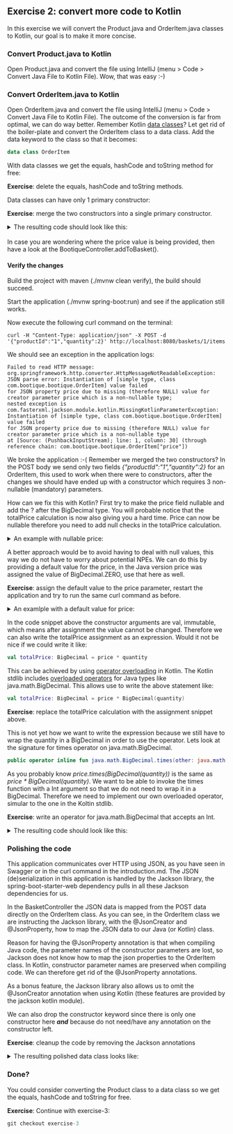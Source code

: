 ## Exercise 2: convert more code to Kotlin

In this exercise we will convert the Product.java and OrderItem.java classes to Kotlin, our goal is to make it more concise.

### Convert Product.java to Kotlin

Open Product.java and convert the file using IntelliJ (menu > Code > Convert Java File to Kotlin File). Wow, that was easy :-) 

### Convert OrderItem.java to Kotlin

Open OrderItem.java and convert the file using IntelliJ (menu > Code > Convert Java File to Kotlin File). The outcome of the conversion is far from optimal, we can do way better. Remember Kotlin [data classes](https://kotlinlang.org/docs/reference/data-classes.html)? Let get rid of the boiler-plate and convert the OrderItem class to a data class. Add the data keyword to the class so that it becomes:

```kotlin
data class OrderItem
```

With data classes we get the equals, hashCode and toString method for free:
 
**Exercise**: delete the equals, hashCode and toString methods.

Data classes can have only 1 primary constructor:
 
**Exercise**: merge the two constructors into a single primary constructor.

<details>
  <summary>The resulting code should look like this:</summary>
  
```kotlin
data class OrderItem @JsonCreator constructor(@JsonProperty("productId") val productId: String, 
                                              @JsonProperty("quantity") val quantity: Int, 
                                              val price: BigDecimal) {
    val totalPrice: BigDecimal
        get() = price.multiply(BigDecimal(quantity))
}
```
</details>
<br>
In case you are wondering where the price value is being provided, then have a look at the BootiqueController.addToBasket().

#### Verify the changes

Build the project with maven (./mvnw clean verify), the build should succeed.

Start the application (./mvnw spring-boot:run) and see if the application still works. 

Now execute the following curl command on the terminal:

```                                                                                                                                                                                                                                                                                                                                                            
curl -H "Content-Type: application/json" -X POST -d '{"productId":"1","quantity":2}' http://localhost:8080/baskets/1/items
```

We should see an exception in the application logs:

```
Failed to read HTTP message: org.springframework.http.converter.HttpMessageNotReadableException: 
JSON parse error: Instantiation of [simple type, class com.bootique.bootique.OrderItem] value failed 
for JSON property price due to missing (therefore NULL) value for creator parameter price which is a non-nullable type; 
nested exception is com.fasterxml.jackson.module.kotlin.MissingKotlinParameterException: 
Instantiation of [simple type, class com.bootique.bootique.OrderItem] value failed 
for JSON property price due to missing (therefore NULL) value for creator parameter price which is a non-nullable type
at [Source: (PushbackInputStream); line: 1, column: 30] (through reference chain: com.bootique.bootique.OrderItem["price"])
```

We broke the application :-( Remember we merged the two constructors? In the POST body we send only two fields _{"productId":"1","quantity":2}_ for an OrderItem, this used to work when there were to constructors, after the changes we should have ended up with a constructor which requires 3 non-nullable (mandatory) parameters. 

How can we fix this with Kotlin? First try to make the price field nullable and add the ? after the BigDecimal type. You will probable notice that the totalPrice calculation is now also giving you a hard time. Price can now be nullable therefore you need to add null checks in the totalPrice calculation.

<details>
  <summary>An example with nullable price:</summary>
  
```kotlin
data class OrderItem @JsonCreator constructor(@JsonProperty("productId") val productId: String, 
                                              @JsonProperty("quantity") val quantity: Int, 
                                              val price: BigDecimal?) {
    val totalPrice: BigDecimal?
        get() = price?.multiply(BigDecimal(quantity))
}
```
</details>

A better approach would be to avoid having to deal with null values, this way we do not have to worry about potential NPEs. We can do this by providing a default value for the price, in the Java version price was assigned the value of BigDecimal.ZERO, use that here as well. 

**Exercise**: assign the default value to the price parameter, restart the application and try to run the same curl command as before.

<details>
  <summary>An examlple with a default value for price:</summary>
  
```kotlin
data class OrderItem @JsonCreator constructor(@JsonProperty("productId") val productId: String, 
                                              @JsonProperty("quantity") val quantity: Int, 
                                              val price: BigDecimal = BigDecimal.ZERO) {
    val totalPrice: BigDecimal
        get() = price.multiply(BigDecimal(quantity)) // evaluated every time we access the totalPrice property or call getTotalPrice() from Java.
}
```
</details>

In the code snippet above the constructor arguments are val, immutable, which means after assignment the value cannot be changed. Therefore we can also write the totalPrice assignment as an expression. Would it not be nice if we could write it like:

```kotlin
val totalPrice: BigDecimal = price * quantity
```

This can be achieved by using [operator overloading](https://kotlinlang.org/docs/reference/operator-overloading.html) in Kotlin. The Kotlin stdlib includes [overloaded operators](https://kotlinlang.org/api/latest/jvm/stdlib/kotlin/java.math.-big-decimal/index.html) for Java types like java.math.BigDecimal. This allows use to write the above statement like:

```kotlin
val totalPrice: BigDecimal = price * BigDecimal(quantity)
```

**Exercise**: replace the totalPrice calculation with the assignment snippet above.

This is not yet how we want to write the expression because we still have to wrap the quantity in a BigDecimal in order to use the operator. Lets look at the signature for times operator on java.math.BigDecimal. 

```kotlin
public operator inline fun java.math.BigDecimal.times(other: java.math.BigDecimal): java.math.BigDecimal
```

As you probably know  _price.times(BigDecimal(quantity))_ is the same as _price * BigDecimal(quantity)_. We want to be able to invoke the times function with a Int argument so that we do not need to wrap it in a BigDecimal. Therefore we need to implement our own overloaded operator, simular to the one in the Koltin stdlib. 

**Exercise**: write an operator for java.math.BigDecimal that accepts an Int.

<details>
  <summary>The resulting code should look like this:</summary>
  
```kotlin
public operator inline fun java.math.BigDecimal.times(other: Int): java.math.BigDecimal
```
</details>

### Polishing the code

This application communicates over HTTP using JSON, as you have seen in Swagger or in the curl command in the introduction.md. The JSON (de)serialization in this application is handled by the Jackson library, the spring-boot-starter-web dependency pulls in all these Jackson dependencies for us.

In the BasketController the JSON data is mapped from the POST data directly on the OrderItem class. As you can see, in the OrderItem class we are instructing the Jackson library, with the @JsonCreator and @JsonProperty, how to map the JSON data to our Java (or Kotlin) class. 

Reason for having the @JsonProperty annotation is that when compiling Java code, the parameter names of the constructor parameters are lost, so Jackson does not know how to map the json properties to the OrderItem class. In Kotlin, constructor parameter names are preserved when compiling code. We can therefore get rid of the @JsonProperty annotations. 

As a bonus feature, the Jackson library also allows us to omit the @JsonCreator annotation when using Kotlin (these features are provided by the jackson kotlin module).

We can also drop the constructor keyword since there is only one constructor here _**and**_ because do not need/have any annotation on the constructor left.

**Exercise**: cleanup the code by removing the Jackson annotations

<details>
  <summary>The resulting polished data class looks like:</summary>

```kotlin
data class OrderItem(val productId: String, val quantity: Int, val price: BigDecimal = BigDecimal.ZERO) {
    val totalPrice = price * quantity // evaluated only once!
}

public operator inline fun java.math.BigDecimal.times(other: Int): java.math.BigDecimal
```
</details>

### Done?

You could consider converting the Product class to a data class so we get the equals, hashCode and toString for free.

**Exercise**: Continue with exercise-3:

```kotlin
git checkout exercise-3
```